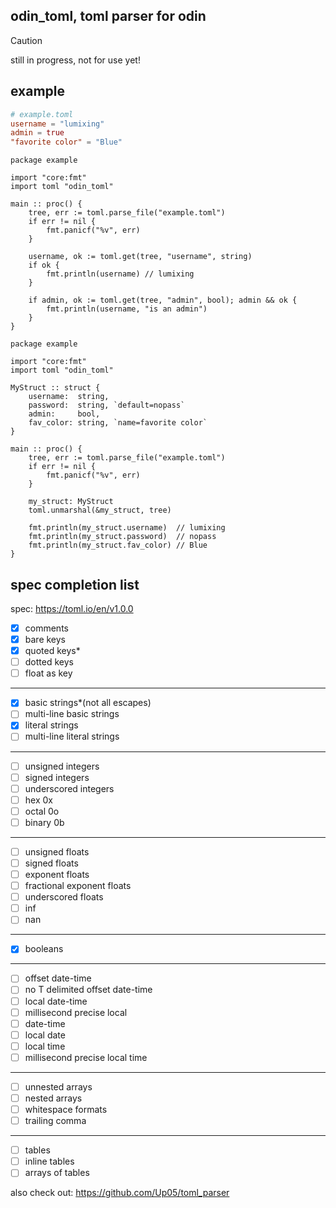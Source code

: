 ## odin_toml, toml parser for odin
> [!CAUTION]
> still in progress, not for use yet!

## example
```toml
# example.toml
username = "lumixing"
admin = true
"favorite color" = "Blue"
```

```odin
package example

import "core:fmt"
import toml "odin_toml"

main :: proc() {
    tree, err := toml.parse_file("example.toml")
    if err != nil {
        fmt.panicf("%v", err)
    }

    username, ok := toml.get(tree, "username", string)
    if ok {
        fmt.println(username) // lumixing
    }

    if admin, ok := toml.get(tree, "admin", bool); admin && ok {
        fmt.println(username, "is an admin")
    }
}
```

```odin
package example

import "core:fmt"
import toml "odin_toml"

MyStruct :: struct {
    username:  string,
    password:  string, `default=nopass`
    admin:     bool,
    fav_color: string, `name=favorite color`
}

main :: proc() {
    tree, err := toml.parse_file("example.toml")
    if err != nil {
        fmt.panicf("%v", err)
    }

    my_struct: MyStruct
    toml.unmarshal(&my_struct, tree)

    fmt.println(my_struct.username)  // lumixing
    fmt.println(my_struct.password)  // nopass
    fmt.println(my_struct.fav_color) // Blue
}
```

## spec completion list
spec: https://toml.io/en/v1.0.0  
- [x] comments
- [x] bare keys
- [x] quoted keys*
- [ ] dotted keys
- [ ] float as key
---
- [x] basic strings*(not all escapes)
- [ ] multi-line basic strings
- [x] literal strings
- [ ] multi-line literal strings
---
- [ ] unsigned integers
- [ ] signed integers
- [ ] underscored integers
- [ ] hex 0x
- [ ] octal 0o
- [ ] binary 0b
---
- [ ] unsigned floats
- [ ] signed floats
- [ ] exponent floats
- [ ] fractional exponent floats
- [ ] underscored floats
- [ ] inf
- [ ] nan
---
- [x] booleans
---
- [ ] offset date-time
- [ ] no T delimited offset date-time
- [ ] local date-time
- [ ] millisecond precise local
- [ ] date-time
- [ ] local date
- [ ] local time
- [ ] millisecond precise local time
---
- [ ] unnested arrays
- [ ] nested arrays
- [ ] whitespace formats
- [ ] trailing comma
---
- [ ] tables
- [ ] inline tables
- [ ] arrays of tables

also check out: https://github.com/Up05/toml_parser
